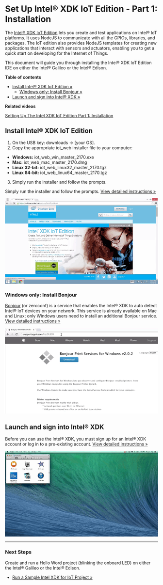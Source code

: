 # Set Up Intel® XDK IoT Edition - Part 1: Installation

The [Intel® XDK IoT Edition](https://software.intel.com/en-us/html5/xdk-iot) lets you create and test applications on Intel® IoT platforms. It uses NodeJS to communicate with all the GPIOs, libraries, and packages. The IoT edition also provides NodeJS templates for creating new applications that interact with sensors and actuators, enabling you to get a quick start on developing for the Internet of Things. 

This document will guide you through installing the Intel® XDK IoT Edition IDE on either the Intel® Galileo or the Intel® Edison.


**Table of contents**

* [Install Intel® XDK IoT Edition »](#install-intel-xdk-iot-edition)
  * [Windows only: Install Bonjour »](#windows-only-install-bonjour)
* [Launch and sign into Intel® XDK »](#launch-and-sign-into-intel-xdk)


**Related videos**

[Setting Up The Intel XDK IoT Edition Part 1: Installation](https://software.intel.com/en-us/videos/setting-up-the-intel-xdk-iot-edition-part-1-installation)


## Install Intel® XDK IoT Edition

1.	On the USB key: downloads → [your OS].
2.	Copy the appropriate iot_web installer file to your computer:
   * **Windows:** iot_web_win_master_2170.exe
   *	**Mac:** iot_web_mac_master_2170.dmg
   *	**Linux 32-bit:** iot_web_linux32_master_2170.tgz
   *	**Linux 64-bit:** iot_web_linux64_master_2170.tgz
3.	Simply run the installer and follow the prompts.

Simply run the installer and follow the prompts. [View detailed instructions »](details-install_xdk.md)

![Animated gif: installing the Intel® XDK](images/install_xdk-animated.gif)


### Windows only: Install Bonjour

[Bonjour](http://support.apple.com/kb/DL999) (or zeroconf) is a service that enables the Intel® XDK to auto detect Intel® IoT devices on your network. This service is already available on Mac and Linux; only Windows users need to install an additional Bonjour service. [View detailed instructions »](details-install_bonjour.md)

![Animated gif: installing Bonjour](images/install_bonjour-animated.gif)


## Launch and sign into Intel® XDK

Before you can use the Intel® XDK, you must sign up for an Intel® XDK account or log in to a pre-existing account. [View detailed instructions »](details-launch_xdk.md)

![Animated gif: launching Intel® XDK for the first time](images/launch_xdk-animated.gif)


---

### Next Steps

Create and run a Hello Word project (blinking the onboard LED) on either the Intel® Galileo or the Intel® Edison.

* [Run a Sample Intel XDK for IoT Project »](/ide_setup/xdk/create_project.md)
